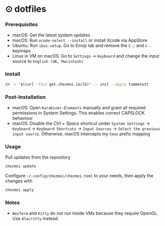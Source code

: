 # ⊙ dotfiles

### Prerequisites
- macOS: Get the latest system updates
- macOS: Run `xcode-select --install` or install Xcode via AppStore
- Ubuntu: Run `ibus-setup`. Go to Emoji tab and remove the `C-;` and `C-.` keymaps
- Linux in VM on macOS: Go to `Settings` -> `Keyboard` and change the input source to `English (UK, Macintosh)`

### Install

```sh
sh -c "$(curl -fsLS get.chezmoi.io/lb)" -- init --apply tummetott
```

### Post-Installation

- macOS: Open `Karabiner-Elements` manually and grant all required permissions in System Settings. This enables correct CAPSLOCK behaviour
- macOS: Disable the *Ctrl* + *Space* shortcut under `System Settings` -> `Keyboard` -> `Keyboard Shortcuts` -> `Input Sources` -> `Select the previous input source`. Otherwise, macOS intercepts my `tmux` prefix mapping

### Usage

Pull updates from the repository
```sh
chezmoi update
```

Configure `~/.config/chezmoi/chezmoi.toml` to your needs, then apply the changes
with
```sh
chezmoi apply
```

### Notes

- `WezTerm` and `Kitty` do not run inside VMs because they require OpenGL. Use `Alacritty` instead.
